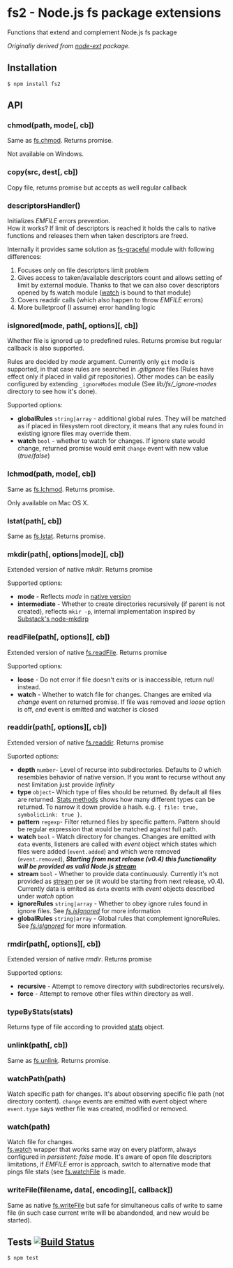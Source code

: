 # fs2 - Node.js fs package extensions

Functions that extend and complement Node.js fs package

_Originally derived from [node-ext](https://github.com/medikoo/node-ext) package._

## Installation

	$ npm install fs2

## API
### chmod(path, mode[, cb])

Same as [fs.chmod](http://nodejs.org/api/all.html#all_fs_lchmod_path_mode_callback). Returns promise.

Not available on Windows.

### copy(src, dest[, cb])

Copy file, returns promise but accepts as well regular callback

### descriptorsHandler()

Initializes _EMFILE_ errors prevention.  
How it works? If limit of descriptors is reached it holds the calls to native functions and releases them when taken descriptors are freed.

Internally it provides same solution as [fs-graceful](https://github.com/isaacs/node-graceful-fs) module with following differences:

1. Focuses only on file descriptors limit problem
2. Gives access to taken/available descriptors count and allows setting of limit by external module. Thanks to that we can also cover descriptors opened by fs.watch module ([watch](#watchpath) is bound to that module)
3. Covers readdir calls (which also happen to throw _EMFILE_ errors)
4. More bulletproof (I assume) error handling logic

### isIgnored(mode, path[, options][, cb])

Whether file is ignored up to predefined rules. Returns promise but regular callback is also supported.

Rules are decided by _mode_ argument. Currently only `git` mode is supported, in that case rules are searched in _.gitignore_ files (Rules have effect only if placed in valid _git_ repositories).
Other modes can be easily configured by extending `_ignoreModes` module (See _lib/fs/\_ignore-modes_ directory to see how it's done).

Supported options:
* __globalRules__ `string|array` - additional global rules. They will be matched as if placed in filesystem root directory, it means that any rules found in existing ignore files may override them.
* __watch__ `bool` - whether to watch for changes. If ignore state would change, returned promise would emit `change` event with new value (_true_/_false_)

### lchmod(path, mode[, cb])

Same as [fs.lchmod](http://nodejs.org/api/all.html#all_fs_lchmod_path_mode_callback). Returns promise.

Only available on Mac OS X.

### lstat(path[, cb])

Same as [fs.lstat](http://nodejs.org/api/all.html#all_fs_lstat_path_callback). Returns promise.

### mkdir(path[, options|mode][, cb])

Extended version of native _mkdir_. Returns promise

Supported options:
* __mode__ - Reflects _mode_ in [native version](http://nodejs.org/api/all.html#all_fs_mkdir_path_mode_callback)
* __intermediate__ - Whether to create directories recursively (if parent is not created), reflects `mkir -p`, internal implementation inspired by [Substack's node-mkdirp](https://github.com/substack/node-mkdirp/)

### readFile(path[, options][, cb])

Extended version of native [fs.readFile](http://nodejs.org/api/all.html#all_fs_readfile_filename_encoding_callback). Returns promise

Supported options:
* __loose__ - Do not error if file doesn't exits or is inaccessible, return _null_ instead.
* __watch__ - Whether to watch file for changes. Changes are emited via _change_ event on returned promise. If file was removed and _loose_ option is off, _end_ event is emitted and watcher is closed

### readdir(path[, options][, cb])

Extended version of native [fs.readdir](http://nodejs.org/api/all.html#all_fs_readdir_path_callback). Returns promise

Suported options:
* __depth__ `number`- Level of recurse into subdirectories. Defaults to _0_ which resembles behavior of native version. If you want to recurse without any nest limitation just provide _Infinity_
* __type__ `object`- Which type of files should be returned. By default all files are returned. [Stats methods](http://nodejs.org/api/all.html#all_class_fs_stats) shows how many different types can be returned. To narrow it down provide a hash. e.g. `{ file: true, symbolicLink: true }`.
* __pattern__ `regexp`- Filter returned files by specific pattern. Pattern should be regular expression that would be matched against full path.
* __watch__ `bool` - Watch directory for changes. Changes are emitted with `data` events, listeners are called with _event_ object which states which files were added (`event.added`) and which were removed (`event.removed`), ___Starting from next release (v0.4) this functionality will be provided as valid Node.js [stream](http://nodejs.org/api/all.html#all_stream)___
* __stream__ `bool` - Whether to provide data continuously. Currently it's not provided as [stream](http://nodejs.org/api/all.html#all_stream) per se (it would be starting from next release, v0.4). Currently data is emited as `data` events with _event_ objects described under _watch_ option
* __ignoreRules__ `string|array` - Whether to obey ignore rules found in ignore files. See _[fs.isIgnored](#isignoredmode-path-options-cb)_ for more information
* __globalRules__ `string|array` - Global rules that complement ignoreRules. See _[fs.isIgnored](#isignoredmode-path-options-cb)_ for more information.

### rmdir(path[, options][, cb])

Extended version of native _rmdir_. Returns promise

Supported options:
* __recursive__ - Attempt to remove directory with subdirectories recursively.
* __force__ - Attempt to remove other files within directory as well.

### typeByStats(stats)

Returns type of file according to provided [stats](http://nodejs.org/api/all.html#all_class_fs_stats) object.

### unlink(path[, cb])

Same as [fs.unlink](http://nodejs.org/api/all.html#all_fs_unlink_path_callback). Returns promise.

### watchPath(path)

Watch specific path for changes. It's about observing specific file path (not directory content). `change` events are emitted with event object where `event.type` says wether file was created, modified or removed.

### watch(path)

Watch file for changes.  
[fs.watch](http://nodejs.org/api/all.html#all_fs_watch_filename_options_listener) wrapper that works same way on every platform, always configured in _persistent: false_ mode.
It's aware of open file descriptors limitations, if _EMFILE_ error is approach, switch to alternative mode that pings file stats (see [fs.watchFile](http://nodejs.org/api/all.html#all_fs_watchfile_filename_options_listener) is made.


### writeFile(filename, data[, encoding][, callback])

Same as native [fs.writeFile](http://nodejs.org/api/all.html#all_fs_writefile_filename_data_encoding_callback) but safe for simultaneous calls of write to same file (in such case current write will be abandonded, and new would be started).

## Tests [![Build Status](https://secure.travis-ci.org/medikoo/fs2.png?branch=master)](https://secure.travis-ci.org/medikoo/fs2)

	$ npm test

